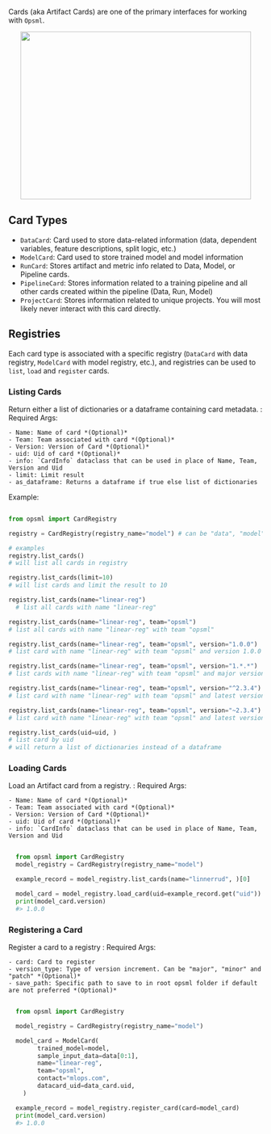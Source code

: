 Cards (aka Artifact Cards) are one of the primary interfaces for working with `Opsml`.

<p align="center">
  <img src="../../images/card-flow.png" width="457" height="332"/>
</p>

## Card Types

- `DataCard`: Card used to store data-related information (data, dependent variables, feature descriptions, split logic, etc.)
- `ModelCard`: Card used to store trained model and model information
- `RunCard`: Stores artifact and metric info related to Data, Model, or Pipeline cards.
- `PipelineCard`: Stores information related to a training pipeline and all other cards created within the pipeline (Data, Run, Model)
- `ProjectCard`: Stores information related to unique projects. You will most likely never interact with this card directly.


## Registries

Each card type is associated with a specific registry (`DataCard` with data registry, `ModelCard` with model registry, etc.), and registries can be used to `list`, `load` and `register` cards.

### Listing Cards
Return either a list of dictionaries or a dataframe containing card metadata. 
: Required Args:
  
    - Name: Name of card *(Optional)*
    - Team: Team associated with card *(Optional)*
    - Version: Version of Card *(Optional)*
    - uid: Uid of card *(Optional)*
    - info: `CardInfo` dataclass that can be used in place of Name, Team, Version and Uid
    - limit: Limit result
    - as_dataframe: Returns a dataframe if true else list of dictionaries

  Example:

  ```python

  from opsml import CardRegistry

  registry = CardRegistry(registry_name="model") # can be "data", "model", "run", "pipeline

  # examples
  registry.list_cards() 
  # will list all cards in registry

  registry.list_cards(limit=10) 
  # will list cards and limit the result to 10
  
  registry.list_cards(name="linear-reg")
    # list all cards with name "linear-reg"
  
  registry.list_cards(name="linear-reg", team="opsml") 
  # list all cards with name "linear-reg" with team "opsml"
  
  registry.list_cards(name="linear-reg", team="opsml", version="1.0.0") 
  # list card with name "linear-reg" with team "opsml" and version 1.0.0

  registry.list_cards(name="linear-reg", team="opsml", version="1.*.*") 
  # list cards with name "linear-reg" with team "opsml" and major version of "1"

  registry.list_cards(name="linear-reg", team="opsml", version="^2.3.4") 
  # list card with name "linear-reg" with team "opsml" and latest version < 3.0.0

  registry.list_cards(name="linear-reg", team="opsml", version="~2.3.4") 
  # list card with name "linear-reg" with team "opsml" and latest version < 2.4.0

  registry.list_cards(uid=uid, )
  # list card by uid
  # will return a list of dictionaries instead of a dataframe

  ```

### Loading Cards
Load an Artifact card from a registry. 
: Required Args:
  
    - Name: Name of card *(Optional)*
    - Team: Team associated with card *(Optional)*
    - Version: Version of Card *(Optional)*
    - uid: Uid of card *(Optional)*
    - info: `CardInfo` dataclass that can be used in place of Name, Team, Version and Uid


```python

  from opsml import CardRegistry
  model_registry = CardRegistry(registry_name="model")

  example_record = model_registry.list_cards(name="linnerrud", )[0]

  model_card = model_registry.load_card(uid=example_record.get("uid"))
  print(model_card.version)
  #> 1.0.0

```

### Registering a Card
Register a card to a registry 
: Required Args:
  
    - card: Card to register
    - version_type: Type of version increment. Can be "major", "minor" and "patch" *(Optional)*
    - save_path: Specific path to save to in root opsml folder if default are not preferred *(Optional)*


```python

  from opsml import CardRegistry

  model_registry = CardRegistry(registry_name="model")

  model_card = ModelCard(
        trained_model=model,
        sample_input_data=data[0:1],
        name="linear-reg",
        team="opsml",
        contact="mlops.com",
        datacard_uid=data_card.uid,
    )

  example_record = model_registry.register_card(card=model_card)
  print(model_card.version)
  #> 1.0.0
  
```
